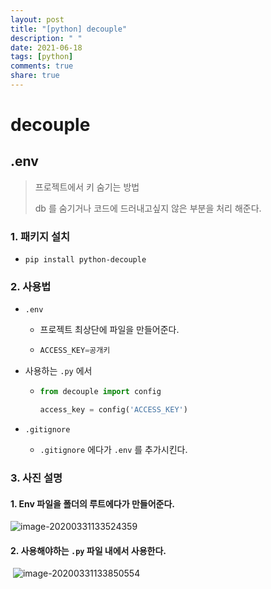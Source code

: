 ```yaml
---
layout: post
title: "[python] decouple"
description: " "
date: 2021-06-18
tags: [python]
comments: true
share: true
---
```



# decouple 

> 

## .env

> 프로젝트에서 키 숨기는 방법
>
> db 를 숨기거나 코드에 드러내고싶지 않은 부분을 처리 해준다.

### 1. 패키지 설치

- `pip install python-decouple`



### 2. 사용법

- `.env`

  - 프로젝트 최상단에 파일을 만들어준다.

  - ```python
    ACCESS_KEY=공개키
    ```

- 사용하는 `.py` 에서

  - ```python
    from decouple import config
    
    access_key = config('ACCESS_KEY')
    ```

- `.gitignore` 

  - `.gitignore` 에다가 `.env` 를 추가시킨다.



### 3. 사진  설명

#### 	1. Env 파일을 폴더의 루트에다가 만들어준다.

![image-20200331133524359](img/image-20200331133524359.png)

#### 	2.  사용해야하는 `.py` 파일 내에서 사용한다.

​	![image-20200331133850554](img/image-20200331133850554.png)

